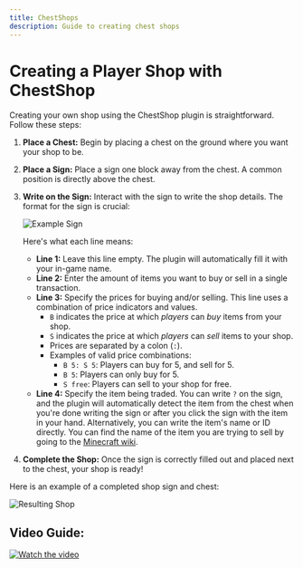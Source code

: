 ```yaml
---
title: ChestShops
description: Guide to creating chest shops
---
```


# Creating a Player Shop with ChestShop

Creating your own shop using the ChestShop plugin is straightforward. Follow these steps:

1.  **Place a Chest:** Begin by placing a chest on the ground where you want your shop to be.
2.  **Place a Sign:** Place a sign one block away from the chest. A common position is directly above the chest.
3.  **Write on the Sign:** Interact with the sign to write the shop details. The format for the sign is crucial:

    ![Example Sign](https://cdn-raw.modrinth.com/data/QI2CAnAl/images/f6fb7818af0689d133f53b3c24fab7ec9c91a4b2.gif)

    Here's what each line means:

    *   **Line 1:** Leave this line empty. The plugin will automatically fill it with your in-game name.
    *   **Line 2:** Enter the amount of items you want to buy or sell in a single transaction.
    *   **Line 3:** Specify the prices for buying and/or selling. This line uses a combination of price indicators and values.
        *   `B` indicates the price at which *players* can *buy* items from your shop.
        *   `S` indicates the price at which *players* can *sell* items to your shop.
        *   Prices are separated by a colon (`:`).
        *   Examples of valid price combinations:
            *   `B 5: S 5`: Players can buy for 5, and sell for 5.
            *   `B 5`: Players can only buy for 5.
            *   `S free`: Players can sell to your shop for free.
    *   **Line 4:** Specify the item being traded. You can write `?` on the sign, and the plugin will automatically detect the item from the chest when you're done writing the sign or after you click the sign with the item in your hand. Alternatively, you can write the item's name or ID directly. You can find the name of the item you are trying to sell by going to the [Minecraft wiki](https://minecraft.wiki).

4.  **Complete the Shop:** Once the sign is correctly filled out and placed next to the chest, your shop is ready!

Here is an example of a completed shop sign and chest:

![Resulting Shop](https://cdn-raw.modrinth.com/data/QI2CAnAl/images/a0bb9d3a3154dc2935862614279f405a5f483ca3.gif)

## Video Guide:

[![Watch the video](https://img.youtube.com/vi/Zap3snBb5Fw/hqdefault.jpg)](https://youtu.be/Zap3snBb5Fw?si=hfBe94_E_5lbMCN1&t=625)